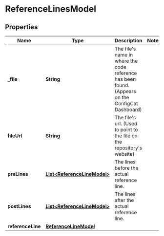 

# ReferenceLinesModel


## Properties

| Name | Type | Description | Notes |
|------------ | ------------- | ------------- | -------------|
|**_file** | **String** | The file&#39;s name in where the code reference has been found. (Appears on the ConfigCat Dashboard) |  |
|**fileUrl** | **String** | The file&#39;s url. (Used to point to the file on the repository&#39;s website) |  |
|**preLines** | [**List&lt;ReferenceLineModel&gt;**](ReferenceLineModel.md) | The lines before the actual reference line. |  |
|**postLines** | [**List&lt;ReferenceLineModel&gt;**](ReferenceLineModel.md) | The lines after the actual reference line. |  |
|**referenceLine** | [**ReferenceLineModel**](ReferenceLineModel.md) |  |  |



